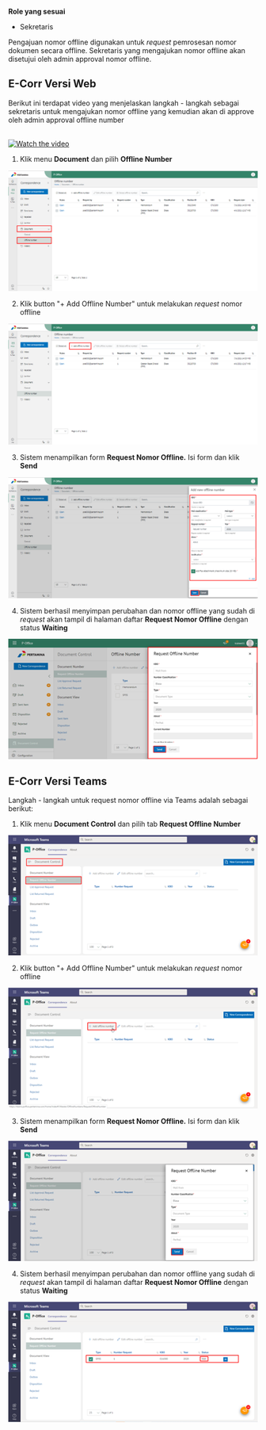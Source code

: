**Role yang sesuai**

- Sekretaris

Pengajuan nomor offline digunakan untuk *request* pemrosesan nomor dokumen secara offline. Sekretaris yang mengajukan nomor offline akan disetujui oleh admin approval nomor offline. 

## **E-Corr Versi Web**

Berikut ini terdapat video yang menjelaskan langkah - langkah sebagai sekretaris untuk mengajukan nomor offline yang kemudian akan di approve oleh admin approval offline number 

</br>
<a href="https://web.microsoftstream.com/embed/video/515edc31-a009-4c9e-91b7-42fb504bc263?autoplay=false&amp;showinfo=false" target="_blank"><img src="https://github.com/gitakencana/Persero-E-Corr/raw/master/Video/Thumbnail/TM02.png" alt="Watch the video"></a>

1. Klik menu **Document** dan pilih **Offline Number** 

![gambar](DocumentControl/DC_Web/02MM19.png)

2. Klik button "+ Add Offline Number" untuk melakukan *request* nomor offline

![gambar](DocumentControl/DC_Web/02MM20.png)

3. Sistem menampilkan form **Request Nomor Offline.** Isi form dan klik **Send**

![gambar](DocumentControl/DC_Web/02MM21.png)

4. Sistem berhasil menyimpan perubahan dan nomor offline yang sudah di *request* akan tampil di halaman daftar **Request Nomor Offline** dengan status **Waiting**

![gambar](DocumentControl/DC_Web/MM22.png)


## **E-Corr Versi Teams**

Langkah - langkah untuk request nomor offline via Teams adalah sebagai berikut:


1. Klik menu **Document Control** dan pilih tab **Request Offline Number**

![gambar](DocumentControl/DC_Teams/DC21.png)

2. Klik button "+ Add Offline Number" untuk melakukan *request* nomor offline

![gambar](DocumentControl/DC_Teams/DC22.png)

3. Sistem menampilkan form **Request Nomor Offline.** Isi form dan klik **Send**

![gambar](DocumentControl/DC_Teams/DC23.png)

4. Sistem berhasil menyimpan perubahan dan nomor offline yang sudah di *request* akan tampil di halaman daftar **Request Nomor Offline** dengan status **Waiting**

![gambar](DocumentControl/DC_Teams/DC24.png)